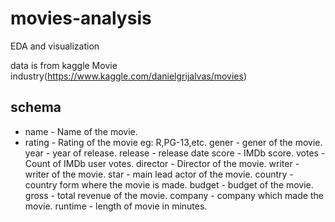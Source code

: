 # movies-analysis
EDA and  visualization

data is from kaggle Movie industry(https://www.kaggle.com/danielgrijalvas/movies)

## schema
- name   - Name of the movie.
- rating - Rating of the movie eg: R,PG-13,etc.
gener  - gener of  the movie.
year - year of release.
release - release date
score - IMDb score.
votes - Count of IMDb user votes.
director - Director of the movie.
writer - writer of the movie.
star   - main lead actor of the movie.
country - country form where the movie is made.
budget - budget of the movie.
gross - total revenue of the movie.
company - company which made the movie.
runtime - length of movie in minutes.
